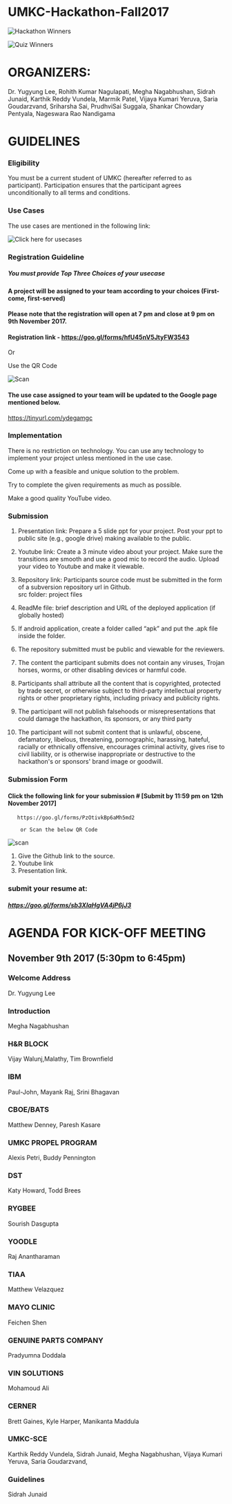 # UMKC-Hackathon-Fall2017

![Hackathon Winners](https://github.com/UMKCNSF/UMKC--HACKATHON/wiki/Hackathon-Winners)

![Quiz Winners](https://github.com/UMKCNSF/UMKC--HACKATHON/wiki/Quiz-Winners)


# ORGANIZERS: 

Dr. Yugyung Lee, Rohith Kumar Nagulapati, Megha Nagabhushan, Sidrah Junaid, Karthik Reddy Vundela, Marmik Patel, Vijaya Kumari Yeruva, Saria Goudarzvand, Sriharsha Sai, PrudhviSai Suggala, Shankar Chowdary Pentyala, Nageswara Rao Nandigama 

# GUIDELINES

### Eligibility

You must be a current student of UMKC (hereafter referred to as participant).
Participation ensures that the participant agrees unconditionally to all  terms and conditions.

### Use Cases

The use cases are mentioned in the following link: 

![Click here for usecases](https://github.com/UMKCNSF/UMKC--HACKATHON/wiki)

### Registration Guideline

##### You must provide Top Three Choices of your usecase

#### A project will be assigned to your team according to your choices (First-come, first-served)

#### Please note that the registration will open at 7 pm and close at 9 pm on 9th November 2017. 

#### Registration link -  https://goo.gl/forms/hfU45nV5JtyFW3543

Or 

Use the QR Code
    
![Scan](https://github.com/UMKCNSF/UMKC--HACKATHON/blob/master/Logos/QR%20coding.png)

#### The use case assigned to your team will be updated to the Google page mentioned below.

https://tinyurl.com/ydegamgc


### Implementation

There is no restriction on technology. You can use any technology to implement your project unless mentioned in the use case.

Come up with a feasible and unique solution to the problem.

Try to complete the given requirements as much as possible.

Make a good quality YouTube video.

### Submission

1. Presentation link: Prepare a 5 slide ppt for your project. Post your ppt to public site (e.g., google drive) making available to the public.

2. Youtube link: Create a 3 minute video about your project. Make sure the transitions are smooth and use a good mic to record the audio. Upload your video to Youtube and make it viewable.	

3. Repository link: Participants source code must be submitted in the form of a subversion repository url in  Github.		
src folder: project files							

4. ReadMe file: brief description and URL of the deployed application (if globally hosted)		

5. If android application, create a folder called “apk” and put the .apk file inside the folder.

6. The repository submitted must be public and viewable for the reviewers.

7. The content the participant submits does not contain any viruses, Trojan horses, worms, or other disabling devices or harmful code.

8. Participants shall attribute all the content that is copyrighted, protected by trade secret, or otherwise subject to third-party intellectual property rights or other proprietary rights, including privacy and publicity rights.

9. The participant will not publish falsehoods or misrepresentations that could damage the hackathon, its sponsors, or any third party

10. The participant will not submit content that is unlawful, obscene, defamatory, libelous, threatening, pornographic, harassing, hateful, racially or ethnically offensive, encourages criminal activity, gives rise to civil liability, or is otherwise inappropriate or destructive to the hackathon's or sponsors' brand image or goodwill.

### Submission Form

#### Click the following link for your submission # [Submit by 11:59 pm on 12th November 2017]
       
       https://goo.gl/forms/PzOtivkBp6aMh5md2
       
		or Scan the below QR Code

![scan](https://github.com/UMKCNSF/UMKC--HACKATHON/blob/master/Logos/submission.png)                 

1) Give the Github link to the source.
2) Youtube link
3) Presentation link.

### submit your resume at:

##### https://goo.gl/forms/sb3XlaHgVA4jP6jJ3

# AGENDA FOR KICK-OFF MEETING

## November 9th 2017 (5:30pm to 6:45pm)

### Welcome Address  
Dr. Yugyung Lee

### Introduction 
Megha Nagabhushan

### H&R BLOCK
Vijay Walunj,Malathy, Tim Brownfield 

### IBM
Paul-John, Mayank Raj, Srini Bhagavan 

### CBOE/BATS
Matthew Denney, Paresh Kasare

### UMKC PROPEL PROGRAM
Alexis Petri, Buddy Pennington

### DST
Katy Howard, Todd Brees

### RYGBEE
Sourish Dasgupta

### YOODLE
Raj Anantharaman

### TIAA
Matthew Velazquez

### MAYO CLINIC
Feichen Shen

### GENUINE PARTS COMPANY
Pradyumna Doddala

### VIN SOLUTIONS
Mohamoud Ali

### CERNER
Brett Gaines, Kyle Harper, Manikanta Maddula

### UMKC-SCE
Karthik Reddy Vundela,
Sidrah Junaid,
Megha Nagabhushan,
Vijaya Kumari Yeruva,
Saria Goudarzvand,

### Guidelines
Sidrah Junaid


